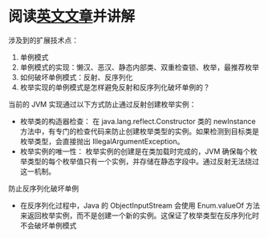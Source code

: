 # 阅读[英文文章](https://www.digitalocean.com/community/tutorials/java-singleton-design-pattern-best-practices-examples)并讲解

涉及到的扩展技术点：
1. 单例模式
2. 单例模式的实现：懒汉、恶汉、静态内部类、双重检查锁、枚举，最推荐枚举
3. 如何破坏单例模式：反射、反序列化
4. 枚举实现的单例模式是怎样避免反射和反序列化破坏单例的？

当前的 JVM 实现通过以下方式防止通过反射创建枚举实例：
   + 枚举类的构造器检查：
   在 java.lang.reflect.Constructor 类的 newInstance 方法中，有专门的检查代码来防止创建枚举类型的实例。如果检测到目标类是枚举类型，会直接抛出 IllegalArgumentException。
   + 枚举实例的唯一性：
   枚举实例的创建是在类加载时完成的，JVM 确保每个枚举类型的每个枚举值只有一个实例，并存储在静态字段中。通过反射无法绕过这一机制。

防止反序列化破坏单例 
   + 在反序列化过程中，Java 的 ObjectInputStream 会使用 Enum.valueOf 方法来返回枚举实例，而不是创建一个新的实例。这保证了枚举类型在反序列化时不会破坏单例模式
